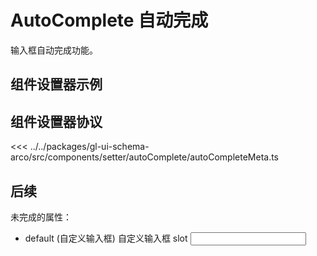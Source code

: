 <script setup>
import Example from '../../.vitepress/components/setter/autoComplete/Example.vue';
import {AutoCompleteMeta as componentMeta} from "@geelato/gl-ui-schema-arco";
</script>


# AutoComplete 自动完成
输入框自动完成功能。

## 组件设置器示例

<Example /> 

## 组件设置器协议

<ComponentBuilderExample :componentMeta="componentMeta"/>
<<< ../../packages/gl-ui-schema-arco/src/components/setter/autoComplete/autoCompleteMeta.ts

## 后续
未完成的属性：
- default (自定义输入框)	自定义输入框	slot	<Input />


